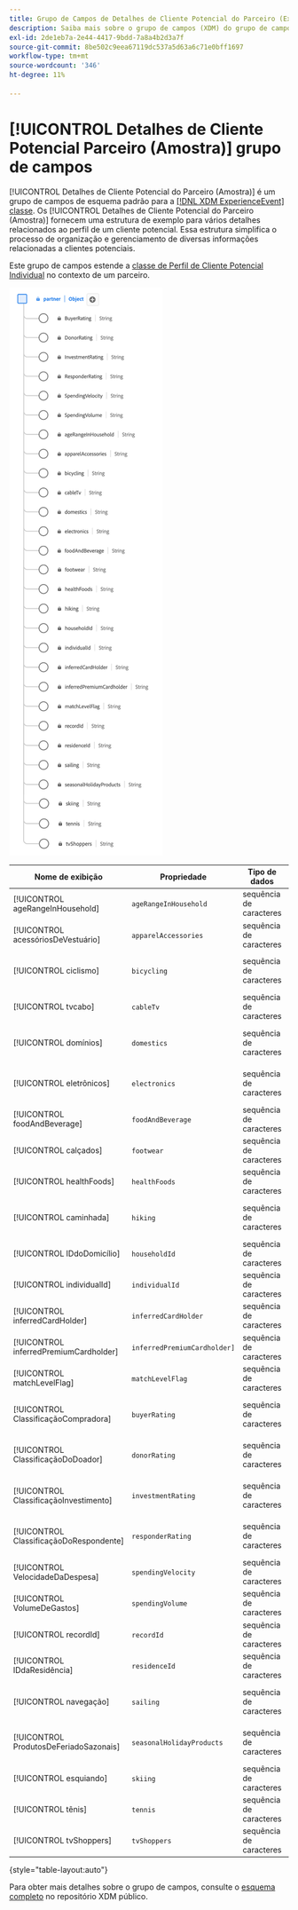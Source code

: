 ```yaml
---
title: Grupo de Campos de Detalhes de Cliente Potencial do Parceiro (Exemplo)
description: Saiba mais sobre o grupo de campos (XDM) do grupo de campos de detalhes do cliente potencial do parceiro.
exl-id: 2de1eb7a-2e44-4417-9bdd-7a8a4b2d3a7f
source-git-commit: 8be502c9eea67119dc537a5d63a6c71e0bff1697
workflow-type: tm+mt
source-wordcount: '346'
ht-degree: 11%

---
```


# [!UICONTROL Detalhes de Cliente Potencial Parceiro (Amostra)] grupo de campos

[!UICONTROL Detalhes de Cliente Potencial do Parceiro (Amostra)] é um grupo de campos de esquema padrão para a [[!DNL XDM ExperienceEvent] classe](../../classes/experienceevent.md). Os [!UICONTROL Detalhes de Cliente Potencial do Parceiro (Amostra)] fornecem uma estrutura de exemplo para vários detalhes relacionados ao perfil de um cliente potencial. Essa estrutura simplifica o processo de organização e gerenciamento de diversas informações relacionadas a clientes potenciais.

Este grupo de campos estende a [classe de Perfil de Cliente Potencial Individual](https://experienceleague.adobe.com/docs/experience-platform/xdm/classes/prospect.html?lang=pt-BR) no contexto de um parceiro.

![Um diagrama do grupo de campos [!UICONTROL Detalhes de Cliente Potencial do Parceiro (Amostra)].](../../images/field-groups/partner/partner-prospect-details-sample.png)

| Nome de exibição | Propriedade | Tipo de dados | Descrição |
|---------------------------------------|-----------------------------|-----------|--------------------------------------------------|
| [!UICONTROL ageRangeInHousehold] | `ageRangeInHousehold` | sequência de caracteres | Faixa etária dentro da família. |
| [!UICONTROL acessóriosDeVestuário] | `apparelAccessories` | sequência de caracteres | Preferências ou envolvimento em vestuário/acessórios. |
| [!UICONTROL ciclismo] | `bicycling` | sequência de caracteres | Interesse ou envolvimento em atividades de ciclismo. |
| [!UICONTROL tvcabo] | `cableTv` | sequência de caracteres | Indica o engajamento com a televisão a cabo. |
| [!UICONTROL domínios] | `domestics` | sequência de caracteres | Preferências ou envolvimento em atividades domésticas. |
| [!UICONTROL eletrônicos] | `electronics` | sequência de caracteres | Interesse ou envolvimento em dispositivos eletrônicos. |
| [!UICONTROL foodAndBeverage] | `foodAndBeverage` | sequência de caracteres | Preferências ou envolvimento em alimentos/bebidas. |
| [!UICONTROL calçados] | `footwear` | sequência de caracteres | Interesse ou envolvimento no calçado. |
| [!UICONTROL healthFoods] | `healthFoods` | sequência de caracteres | Preferências ou envolvimento em alimentos saudáveis. |
| [!UICONTROL caminhada] | `hiking` | sequência de caracteres | Interesse ou envolvimento em atividades de caminhada. |
| [!UICONTROL IDdoDomicílio] | `householdId` | sequência de caracteres | Um identificador exclusivo da família. |
| [!UICONTROL individualId] | `individualId` | sequência de caracteres | Um identificador exclusivo do indivíduo. |
| [!UICONTROL inferredCardHolder] | `inferredCardHolder` | sequência de caracteres | A inferência de ser um titular de cartão. |
| [!UICONTROL inferredPremiumCardholder] | `inferredPremiumCardholder]` | sequência de caracteres | A inferência de ser titular de um cartão premium. |
| [!UICONTROL matchLevelFlag] | `matchLevelFlag` | sequência de caracteres | Um indicador do nível correspondente. |
| [!UICONTROL ClassificaçãoCompradora] | `buyerRating` | sequência de caracteres | Uma classificação relacionada ao comportamento de compra. |
| [!UICONTROL ClassificaçãoDoDoador] | `donorRating` | sequência de caracteres | Uma classificação relacionada ao comportamento do doador. |
| [!UICONTROL ClassificaçãoInvestimento] | `investmentRating` | sequência de caracteres | Uma classificação relacionada ao comportamento de investimento. |
| [!UICONTROL ClassificaçãoDoRespondente] | `responderRating` | sequência de caracteres | Uma classificação relacionada ao comportamento do respondente. |
| [!UICONTROL VelocidadeDaDespesa] | `spendingVelocity` | sequência de caracteres | A velocidade ou a taxa de gastos. |
| [!UICONTROL VolumeDeGastos] | `spendingVolume` | sequência de caracteres | A quantia ou o volume de gastos. |
| [!UICONTROL recordId] | `recordId` | sequência de caracteres | Um identificador exclusivo do registro. |
| [!UICONTROL IDdaResidência] | `residenceId` | sequência de caracteres | Um identificador exclusivo da residência. |
| [!UICONTROL navegação] | `sailing` | sequência de caracteres | Indica o interesse ou envolvimento em atividades de navegação. |
| [!UICONTROL ProdutosDeFeriadoSazonais] | `seasonalHolidayProducts` | sequência de caracteres | Indica as preferências ou o envolvimento em produtos de feriado. |
| [!UICONTROL esquiando] | `skiing` | sequência de caracteres | Indica o interesse ou envolvimento em atividades de esqui. |
| [!UICONTROL tênis] | `tennis` | sequência de caracteres | Indica o interesse ou envolvimento em atividades de tênis. |
| [!UICONTROL tvShoppers] | `tvShoppers` | sequência de caracteres | Indica o engajamento com a compra de TV. |

{style="table-layout:auto"}

Para obter mais detalhes sobre o grupo de campos, consulte o [esquema completo](https://github.com/adobe/xdm/blob/master/components/fieldgroups/profile/partner-prospect/merkle/prospect-details-partner-sample.schema.json) no repositório XDM público.
